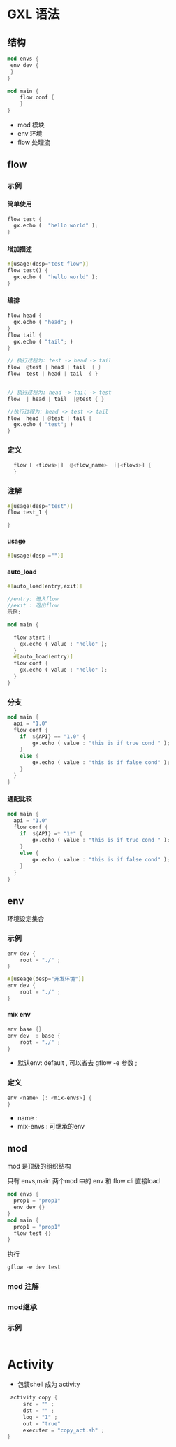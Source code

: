 
# GXL   语法

##  结构 

```rust
mod envs {
 env dev {
 }
}

mod main {
    flow conf {
    }
}
```
* mod   模块
* env   环境
* flow  处理流

## flow  

### 示例

#### 简单使用

```rust
flow test {
  gx.echo (  "hello world" );
}
```

#### 增加描述

```rust
#[usage(desp="test flow")]
flow test() {
  gx.echo (  "hello world" );
}
```

#### 编排

```rust
flow head {
  gx.echo ( "head"; )
}
flow tail {
  gx.echo ( "tail"; )
}

// 执行过程为: test -> head -> tail
flow  @test | head | tail  { }
flow  test | head | tail  { }


// 执行过程为: head -> tail -> test
flow  | head | tail  |@test { }

//执行过程为: head -> test -> tail
flow  head | @test | tail {
  gx.echo ( "test"; )
}
```

### 定义

```rust 
  flow [ <flows>|]  @<flow_name>  [|<flows>] {
  }
```

### 注解

```rust
#[usage(desp="test")]
flow test_1 {

}
```

#### usage 

```rust
#[usage(desp ="")]
```

#### auto_load

```rust
#[auto_load(entry,exit)] 

//entry: 进入flow 
//exit : 退出flow
示例:

mod main {

  flow start {
    gx.echo ( value : "hello" );
  }
  #[auto_load(entry)]
  flow conf {
    gx.echo ( value : "hello" );
  }
}
```

### 分支

```rust
mod main {
  api = "1.0"
  flow conf {
    if  ${API} == "1.0" {
        gx.echo ( value : "this is if true cond " );
    }
    else {
        gx.echo ( value : "this is if false cond" );
    }
  }
}
```
####  通配比较
```rust
mod main {
  api = "1.0"
  flow conf {
    if  ${API} =* "1*" {
        gx.echo ( value : "this is if true cond " );
    }
    else {
        gx.echo ( value : "this is if false cond" );
    }
  }
}
```

## env

环境设定集合

### 示例

```rust
env dev {
    root = "./" ;
}
```


```rust
#[useage(desp="开发环境")]
env dev {
    root = "./" ;
}
```

####   mix env

```rust
env base {}
env dev  : base {
    root = "./" ;
}
```

* 默认env: default  , 可以省去 gflow -e 参数 ;

### 定义

```rust
env <name> [: <mix-envs>] {
}
```

* name  :  
* mix-envs : 可继承的env

## mod 

mod 是顶级的组织结构

只有 envs,main 两个mod 中的 env 和 flow  cli 直接load

```rust
mod envs {
  prop1 = "prop1"
  env dev {}
}
mod main {
  prop1 = "prop1"
  flow test {}
}
```

执行

```rust
gflow -e dev test 
```

### mod 注解

### mod继承


###  示例
```rust
```

# Activity

* 包装shell  成为 activity 

```rust
 activity copy {
     src = "" ;
     dst = "" ;
     log = "1" ;
     out = "true"
     executer = "copy_act.sh" ;
}
```


